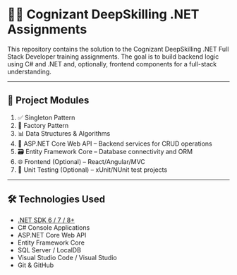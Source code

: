 # 👨‍💻 Cognizant DeepSkilling .NET Assignments

This repository contains the solution to the Cognizant DeepSkilling .NET Full Stack Developer training assignments. The goal is to build backend logic using C# and .NET and, optionally, frontend components for a full-stack understanding.

---

## 📌 Project Modules

1. ✅ Singleton Pattern
2. 🔧 Factory Pattern 
3. 📊 Data Structures & Algorithms 
4. 🧱 ASP.NET Core Web API – Backend services for CRUD operations
5. 🗃️ Entity Framework Core – Database connectivity and ORM
6. 🌐 Frontend (Optional) – React/Angular/MVC
7. 🧪 Unit Testing (Optional) – xUnit/NUnit test projects

---

## 🛠️ Technologies Used

- [.NET SDK 6 / 7 / 8+](https://dotnet.microsoft.com/)
- C# Console Applications
- ASP.NET Core Web API
- Entity Framework Core
- SQL Server / LocalDB
- Visual Studio Code / Visual Studio
- Git & GitHub



